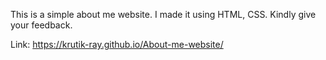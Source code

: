 This is a simple about me website. I made it using HTML, CSS. Kindly give your feedback.

Link: https://krutik-ray.github.io/About-me-website/
